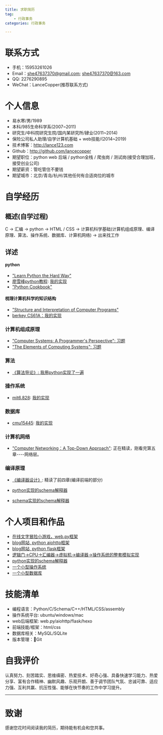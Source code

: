```yaml
---
title: 求职简历
tag: 
    - 行政事务
categories: 行政事务

---
```

# 联系方式

- 手机：15953261026
- Email：she47637370@gmail.com; she47637370@163.com
- QQ: 2276290895
- WeChat：LanceCopper(推荐联系方式)

# 个人信息

 - 易水寒/男/1989 
 - 本科/985生命科学系(2007~2011)
 - 研究生/中科院研究生院/国内某研究所/肄业(2011~2014)
 - 保险公司私人助理/自学计算机基础 + web技能/(2014~2019)
 - 技术博客：http://lance123.com
 - Github：http://github.com/lancecopper
 - 期望职位：python web 后端 / python全栈 / 爬虫岗 / 测试岗(接受合理加班，接受创业公司)
 - 期望薪资：管吃管住不要钱
 - 期望城市：北京/青岛/杭州/其他任何有合适岗位的城市

# 自学经历

## 概述(自学过程)
C -> 汇编 -> python -> HTML / CSS -> 计算机科学基础(计算机组成原理、编译原理、算法、操作系统、数据库、计算机网络) -> 出来找工作

## 详述

#### python
- ["Learn Python the Hard Way"](https://github.com/lancecopper/LPHW_exercises)
- [廖雪峰python教程](https://www.liaoxuefeng.com/wiki/1016959663602400): [我的实现](https://github.com/lancecopper/awesome_blog)
- ["Python Cookbook"](https://github.com/lancecopper/python_cookbook_exercises)

#### 梳理计算机科学的知识结构
-  ["Structure and Interpretation of Computer Programs"](https://github.com/lancecopper/SICP)
-  [berkey CS61A：我的实现](https://github.com/lancecopper/berkeley_cs61a)

### 计算机组成原理
- ["Computer Systems: A Programmer's Perspective": 习题](https://github.com/lancecopper/csapp)
- ["The Elements of Computing Systems": 习题](https://github.com/lancecopper/the_elements_of_computing_systems)

### 算法
- [《算法导论》: 我用python实现了一遍](https://github.com/lancecopper/clrs)

### 操作系统
- [mit6.828](https://pdos.csail.mit.edu/6.828/2018/): [我的实现](https://github.com/lancecopper/cmu15445_fall2017/tree/master/sqlite-fall2017)

### 数据库
- [cmu15445](https://15445.courses.cs.cmu.edu/fall2017/schedule.html): [我的实现](https://github.com/lancecopper/cmu15445_fall2017) 

### 计算机网络
- ["Computer Networking：A Top-Down Approach"]("https://book.douban.com/subject/26176870/"): 正在精读，刚看完第五章----网络层。

### 编译原理
- [《编译器设计》]("https://book.douban.com/subject/20436488/"): 精读了前四章(编译前端的部分)

- [python实现的schema解释器](https://github.com/lancecopper/berkeley_cs61a/tree/master/scheme)

- [schema实现的schema解释器](https://github.com/lancecopper/SICP)

# 个人项目和作品

- [在线文字冒险小游戏，web.py框架](https://github.com/lancecopper/gothonweb)
- [blog网站, python aiohttp框架](https://github.com/lancecopper/awesome_blog)
- [blog网站, python flask框架](https://github.com/lancecopper/flasky_blog)
- [逻辑门->CPU->汇编器->虚拟机->编译器->操作系统的整套模拟实现](https://github.com/lancecopper/the_elements_of_computing_systems)
- [python实现的schema解释器](https://github.com/lancecopper/berkeley_cs61a/tree/master/scheme)
- [一个小型操作系统](https://github.com/lancecopper/MIT6.828)
- [一个小型数据库](https://github.com/lancecopper/cmu15445_fall2017/tree/master/sqlite-fall2017)

# 技能清单

- 编程语言：Python/C/Schema/C++/HTML/CSS/assembly
- 操作系统平台: ubuntu/windows/mac
- web后端框架: web.py/aiohttp/flask/hexo
- 前端技能/框架：html/css
- 数据库相关：MySQL/SQLite
- 版本管理：Git

# 自我评价
认真努力、刻苦踏实、思维缜密、热爱技术、好奇心强、具备快速学习能力、热爱分享、富有合作精神、幽默风趣、乐观开朗、善于调节团队气氛、忠诚可靠、适应力强、互利共赢、抗压性强、能够在快节奏的工作中学习提升。

---
# 致谢
感谢您花时间阅读我的简历，期待能有机会和您共事。